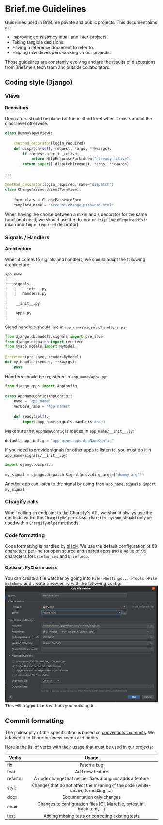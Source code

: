 # Brief.me Guidelines
Guidelines used in Brief.me private and public projects. This document aims at :
* Improving consistency intra- and inter-projects.
* Taking tangible decisions.
* Having a reference document to refer to.
* Helping new developers working on our projects.

Those guidelines are constantly evolving and are the results of discussions 
from Brief.me's tech team and outside collaborators.

## Coding style (Django)
### Views
#### Decorators
Decorators should be placed at the method level when it exists and 
at the class level otherwise.
```python
class DummyView(View):
    
    @method_decorator(login_required)
    def dispatch(self, request, *args, **kwargs):
        if request.user.is_active:
            return HttpResponseForbidden("already active")
        return super().dispatch(request, *args, **kwargs)

...

@method_decorator(login_required, name="dispatch")
class ChangePasswordView(FormView):

    form_class = ChangePasswordForm
    template_name = "account/change_password.html"
```

When having the choice between a mixin and a decorator 
for the same functional need, we should use the decorator
(e.g.: `LoginRequiredMixin` mixin and `login_required` decorator)

### Signals / Handlers
#### Architecture
When it comes to signals and handlers, we should adopt the following architecture:
```
app_name    
│
└───signals
│   │   __init__.py
│   │   handlers.py
│     
│    __init__.py
│    ... 
│    apps.py 
│    ... 
```

Signal handlers should live in `app_name/siganls/handlers.py`:
```python
from django.db.models.signals import pre_save
from django.dispatch import receiver
from myapp.models import MyModel

@receiver(pre_save, sender=MyModel)
def my_handler(sender, **kwargs):
    pass
```

Handlers should be registered in `app_name/apps.py`:
```python
from django.apps import AppConfig

class AppNameConfig(AppConfig):
    name = 'app_name'
    verbose_name = "App names"

    def ready(self):
        import app_name.signals.handlers #noqa
```

Make sure that `AppNameConfig` is loaded in `app_name/__init__.py`:
```python
default_app_config = "app_name.apps.AppNameConfig"
```

If you need to provide signals for other apps to listen to, you must do it in `app_name/signals/__init__.py`:
```python
import django.dispatch

my_signal = django.dispatch.Signal(providing_args=["dummy_arg"])
```

Another app can listen to the signal by using `from app_name.signals import my_signal`

### Chargify calls
When calling an endpoint to the Chargify's API, we should always use the methods within the `ChargifyHelper` class.
`chargify_python` should only be used within `ChargifyHelper` methods.

### Code formatting
Code formatting is handled by [black](https://github.com/psf/black). We use the default configuration of 88 characters per line
for open source and shared apps and a value of 99 characters for `briefme_cms` and `brief.eco`.

#### Optional: PyCharm users
You can create a file watcher by going into `File->Settings...->Tools->File Watchers` and create a new entry with the following config:
![File Watcher](img/file_watcher.png)
This will trigger black without you noticing it.


## Commit formatting
The philosophy of this specification is based on [conventional commits](https://www.conventionalcommits.org/en/).
We adapted it to fit our business needs and habits.

Here is the list of verbs with their usage that must be used in our projects:

| Verbs         | Usage                                                                             |
| ------------- |:---------------------------------------------------------------------------------:|
| fix           | Patch a bug                                                                       |
| feat          | Add new feature                                                                   |
| refactor      | A code change that neither fixes a bug nor adds a feature                         |
| style         | Changes that do not affect the meaning of the code (white-space, formatting, ...) |
| docs          | Documentation only changes                                                        |
| chore         | Changes to configuration files (CI, Makefile, pytest.ini, black.toml, ...)        |
| test          | Adding missing tests or correcting existing tests                                 |
